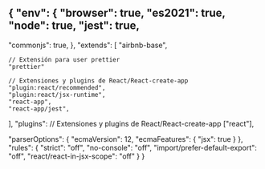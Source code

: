 {
"env": {
"browser": true,
"es2021": true,
"node": true,
"jest": true,
----------
"commonjs": true,
},
"extends": [
"airbnb-base",

    // Extensión para user prettier
    "prettier"

    // Extensiones y plugins de React/React-create-app
    "plugin:react/recommended",
    "plugin:react/jsx-runtime",
    "react-app",
    "react-app/jest",

],
"plugins":
// Extensiones y plugins de React/React-create-app
["react"],

"parserOptions": {
"ecmaVersion": 12,
"ecmaFeatures": {
"jsx": true
}
},
"rules": {
"strict": "off",
"no-console": "off",
"import/prefer-default-export": "off",
"react/react-in-jsx-scope": "off"
}
}
